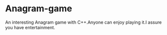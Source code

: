 # Anagram-game
An interesting Anagram game with C++.Anyone can enjoy playing it.I assure you have entertainment.
